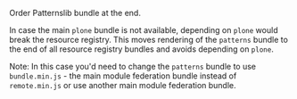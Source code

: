 Order Patternslib bundle at the end.

In case the main `plone` bundle is not available, depending on `plone` would
break the resource registry. This moves rendering of the `patterns` bundle to
the end of all resource registry bundles and avoids depending on `plone`.

Note: In this case you'd need to change the `patterns` bundle to use
`bundle.min.js` - the main module federation bundle instead of `remote.min.js`
or use another main module federation bundle.
